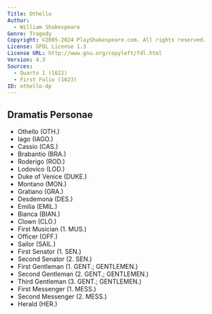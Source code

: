 ```yaml
---
Title: Othello
Author: 
  - William Shakespeare
Genre: Tragedy
Copyright: ©2005-2024 PlayShakespeare.com. All rights reserved.
License: GFDL License 1.3
License URL: http://www.gnu.org/copyleft/fdl.html
Version: 4.3
Sources:
  - Quarto 1 (1622)
  - First Folio (1623)
ID: othello-dp
---
```


## Dramatis Personae


- Othello (OTH.)
- Iago (IAGO.)
- Cassio (CAS.)
- Brabantio (BRA.)
- Roderigo (ROD.)
- Lodovico (LOD.)
- Duke of Venice (DUKE.)
- Montano (MON.)
- Gratiano (GRA.)
- Desdemona (DES.)
- Emilia (EMIL.)
- Bianca (BIAN.)
- Clown (CLO.)
- First Musician (1. MUS.)
- Officer (OFF.)
- Sailor (SAIL.)
- First Senator (1. SEN.)
- Second Senator (2. SEN.)
- First Gentleman (1. GENT.; GENTLEMEN.)
- Second Gentleman (2. GENT.; GENTLEMEN.)
- Third Gentleman (3. GENT.; GENTLEMEN.)
- First Messenger (1. MESS.)
- Second Messenger (2. MESS.)
- Herald (HER.)
